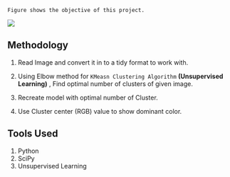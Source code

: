 `Figure shows the objective of this project.`

![](https://pyimagesearch.com/wp-content/uploads/2014/05/the-matrix-colors.jpg)

## Methodology

1. Read Image and convert it in to a tidy format to work with.

2. Using Elbow method for `KMeasn Clustering Algorithm` **(Unsupervised Learning)** , Find optimal number of clusters of given image.

3. Recreate model with optimal number of Cluster.

4. Use Cluster center (RGB) value to show dominant color.

## Tools Used

1. Python
2. SciPy
3. Unsupervised Learning
